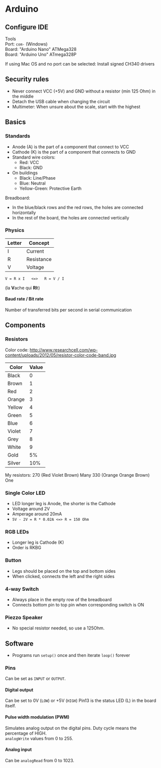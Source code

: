 # Arduino


## Configure IDE
Tools  
Port: `com-` (Windows)  
Board: "Arduino Nano" ATMega328  
Board: "Arduino Uno" ATmega328P  

If using Mac OS and no port can be selected:
Install signed CH340 drivers

## Security rules

- Never connect VCC (+5V) and GND without a resistor (min 125 Ohm) in the middle
- Detach the USB cable when changing the circuit
- Multimeter: When unsure about the scale, start with the highest

## Basics

### Standards

- Anode (A) is the part of a component that connect to VCC
- Cathode (K) is the part of a component that connects to GND
- Standard wire colors:
  - Red: VCC
  - Black: GND
- On buildings
  - Black: Line/Phase
  - Blue: Neutral
  - Yellow-Green: Protective Earth

Breadboard:
- In the blue/black rows and the red rows, the holes are connected horizontally
- In the rest of the board, the holes are connected vertically

### Physics

| Letter | Concept    |
|--------|------------|
| I      | Current    |
| R      | Resistance |
| V      | Voltage    |

```
V = R x I   <=>   R = V / I
```

(la **V**ache qui **RI**t)

#### Baud rate / Bit rate
Number of transferred bits per second in serial communication


## Components

### Resistors

Color code:
http://www.researchcell.com/wp-content/uploads/2012/05/resistor-color-code-band.jpg

| Color  | Value |
|--------|-------|
| Black  | 0     |
| Brown  | 1     |
| Red    | 2     |
| Orange | 3     |
| Yellow | 4     |
| Green  | 5     |
| Blue   | 6     |
| Violet | 7     |
| Grey   | 8     |
| White  | 9     |
| Gold   | 5%    |
| Silver | 10%   |

My resistors:
270 (Red Violet Brown) Many
330 (Orange Orange Brown) One


### Single Color LED
- LED longer leg is Anode, the shorter is the Cathode
- Voltage around 2V
- Amperage around 20mA
- `5V - 2V = R * 0.02A <=> R = 150 Ohm`

### RGB LEDs
- Longer leg is Cathode (K)
- Order is RKBG

### Button
- Legs should be placed on the top and bottom sides
- When clicked, connects the left and the right sides

### 4-way Switch
- Always place in the empty row of the breadboard
- Connects bottom pin to top pin when corresponding switch is ON

### Piezzo Speaker
- No special resistor needed, so use a 125Ohm.


## Software
- Programs run `setup()` once and then iterate `loop()` forever


### Pins
Can be set as `INPUT` or `OUTPUT`.

#### Digital output

Can be set to 0V (`LOW`) or +5V (`HIGH`)
Pin13 is the status LED (L) in the board itself.

#### Pulse width modulation (PWM)

Simulates analog output on the digital pins. Duty cycle means the percentage of HIGH.  
`analogWrite` values from 0 to 255.

#### Analog input

Can be `analogRead` from 0 to 1023.





